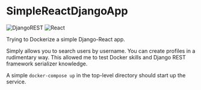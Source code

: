 # SimpleReactDjangoApp
![DjangoREST](https://img.shields.io/badge/DJANGO-REST-ff1709?style=for-the-badge&logo=django&logoColor=white&color=ff1709&labelColor=gray)
![React](https://img.shields.io/badge/react-%2320232a.svg?style=for-the-badge&logo=react&logoColor=%2361DAFB)

Trying to Dockerize a simple Django-React app.

Simply allows you to search users by username. You can create profiles in a rudimentary way. This allowed me to test Docker skills and Django REST framework serializer knowledge.

A simple `docker-compose up` in the top-level directory should start up the service.
